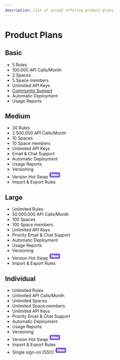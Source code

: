 ```yaml
---
description: List of actual offering product plans.
---
```


# Product Plans

## Basic

* 5 Rules
* 100.000 API Calls/Month
* 2 Spaces
* 5 Space members
* Unlimited API Keys
* [Community Support](https://github.com/epptec/decisiongrid/issues)
* Automatic Deployment
* Usage Reports

## Medium

* 20 Rules
* 2.500.000 API Calls/Month
* 10 Spaces
* 10 Space members
* Unlimited API Keys
* Email & Chat Support
* Automatic Deployment
* Usage Reports
* Versioning
* Version Hot Swap ![](../.gitbook/assets/screenshoteasy-4-.png) 
* Import & Export Rules

## Large

* Unlimited Rules
* 50.000.000 API Calls/Month
* 100 Spaces
* 100 Space members
* Unlimited API Keys
* Priority Email & Chat Support
* Automatic Deployment
* Usage Reports
* Versioning
* Version Hot Swap ![](../.gitbook/assets/screenshoteasy-4-.png) 
* Import & Export Rules

## Individual

* Unlimited Rules
* Unlimited API Calls/Month
* Unlimited Spaces
* Unlimited Space members
* Unlimited API Keys
* Priority Email & Chat Support
* Automatic Deployment
* Usage Reports
* Versioning
* Version Hot Swap ![](../.gitbook/assets/screenshoteasy-4-.png) 
* Import & Export Rules
* Single sign-on \(SSO\) ![](../.gitbook/assets/screenshoteasy-4-.png) 

